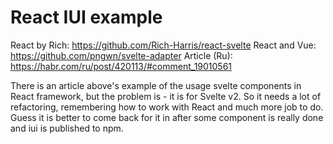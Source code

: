 # React IUI example

React by Rich: https://github.com/Rich-Harris/react-svelte
React and Vue: https://github.com/pngwn/svelte-adapter
Article (Ru): https://habr.com/ru/post/420113/#comment_19010561

There is an article above's example of the usage svelte
components in React framework, but the problem is - it
is for Svelte v2. So it needs a lot of refactoring,
remembering how to work with React and much more job
to do. Guess it is better to come back for it in after
some component is really done and iui is published to
npm.
